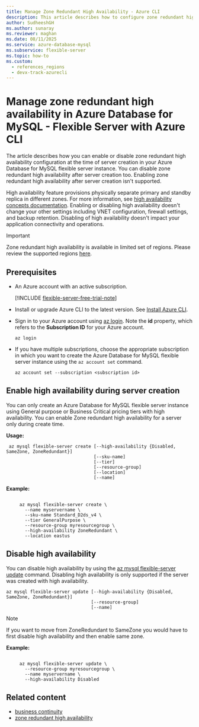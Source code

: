 ```yaml
---
title: Manage Zone Redundant High Availability - Azure CLI
description: This article describes how to configure zone redundant high availability in Azure Database for MySQL - Flexible Server by using the Azure CLI.
author: SudheeshGH
ms.author: sunaray
ms.reviewer: maghan
ms.date: 08/11/2025
ms.service: azure-database-mysql
ms.subservice: flexible-server
ms.topic: how-to
ms.custom:
  - references_regions
  - devx-track-azurecli
---
```


# Manage zone redundant high availability in Azure Database for MySQL - Flexible Server with Azure CLI

The article describes how you can enable or disable zone redundant high availability configuration at the time of server creation in your Azure Database for MySQL flexible server instance. You can disable zone redundant high availability after server creation too. Enabling zone redundant high availability after server creation isn't supported.

High availability feature provisions physically separate primary and standby replica in different zones. For more information, see [high availability concepts documentation](concepts-high-availability.md). Enabling or disabling high availability doesn't change your other settings including VNET configuration, firewall settings, and backup retention. Disabling of high availability doesn't impact your application connectivity and operations.

> [!IMPORTANT]  
> Zone redundant high availability is available in limited set of regions. Please review the supported regions [here](./overview.md#azure-regions).

## Prerequisites

- An Azure account with an active subscription.

    [!INCLUDE [flexible-server-free-trial-note](../includes/flexible-server-free-trial-note.md)]

- Install or upgrade Azure CLI to the latest version. See [Install Azure CLI](/cli/azure/install-azure-cli).
- Sign in to your Azure account using [az login](/cli/azure/reference-index#az-login). Note the **id** property, which refers to the **Subscription ID** for your Azure account.

    ```azurecli-interactive
    az login
    ````

- If you have multiple subscriptions, choose the appropriate subscription in which you want to create the Azure Database for MySQL flexible server instance using the `az account set` command.

    ```azurecli
    az account set --subscription <subscription id>
    ```

## Enable high availability during server creation

You can only create an Azure Database for MySQL flexible server instance using General purpose or Business Critical pricing tiers with high availability. You can enable Zone redundant high availability for a server only during create time.

**Usage:**

   ```azurecli
    az mysql flexible-server create [--high-availability {Disabled, SameZone, ZoneRedundant}]
                                    [--sku-name]
                                    [--tier]
                                    [--resource-group]
                                    [--location]
                                    [--name]
   ```

**Example:**

   ```azurecli
  
        az mysql flexible-server create \
          --name myservername \
          --sku-name Standard_D2ds_v4 \
          --tier GeneralPurpose \
          --resource-group myresourcegroup \
          --high-availability ZoneRedundant \
          --location eastus

   ```

## Disable high availability

You can disable high availability by using the [az mysql flexible-server update](/cli/azure/mysql/flexible-server#az-mysql-flexible-server-update) command. Disabling high availability is only supported if the server was created with high availability.

```azurecli
az mysql flexible-server update [--high-availability {Disabled, SameZone, ZoneRedundant}]
                                [--resource-group]
                                [--name]
```
> [!NOTE]  
> If you want to move from ZoneRedundant to SameZone you would have to first disable high availability and then enable same zone.

**Example:**

   ```azurecli
   
        az mysql flexible-server update \
          --resource-group myresourcegroup \
          --name myservername \
          --high-availability Disabled

   ```

## Related content

- [business continuity](concepts-business-continuity.md)
- [zone redundant high availability](concepts-high-availability.md)
